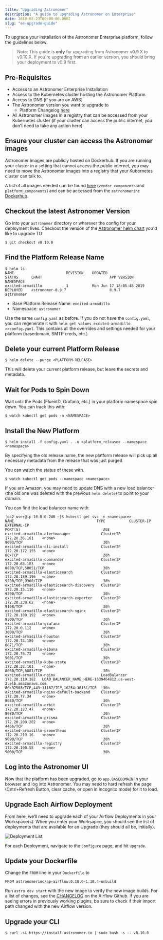 ```yaml
---
title: "Upgrading Astronomer"
description: "A guide to upgrading Astronomer on Enterprise"
date: 2018-08-23T00:00:00.000Z
slug: "ee-upgrade-guide"
---
```


To upgrade your installation of the Astronomer Enterprise platform, follow the guidelines below.

> Note: This guide is **only** for upgrading from Astronomer v0.9.X to v0.10.X. If you're upgrading from an earlier version, you should bring your deployment to v0.9 first.

## Pre-Requisites

- Access to an Astronomer Enterprise Installation
- Access to the Kubernetes cluster hosting the Astronomer Platform
- Access to DNS (if you are on AWS)
- The Astronomer version you want to upgrade to
    - Platform Changelog [here](https://github.com/astronomer/astronomer/blob/master/CHANGELOG.md)
- All Astronomer images in a registry that can be accessed from your Kubernetes cluster (if your cluster can access the public internet, you don't need to take any action here)

## Ensure your cluster can access the Astronomer images

Astronomer images are publicly hosted on Dockerhub. If you are running your cluster in a setting that cannot access the public internet, you may need to move the Astronomer images into a registry that your Kubernetes cluster can talk to.

A list of all images needed can be found [here](https://github.com/astronomer/astronomer/blob/v0.10.0/Makefile#L11) (`vendor_components` and `platform_components`) and can be accessed from the `astronomerinc` [Dockerhub](https://hub.docker.com/search?q=astronomerinc&type=image).

## Checkout the latest Astronomer Version

Go into your `astronomer` directory or wherever the config for your deployment lives.
Checkout the version of the [Astronomer helm chart](https://github.com/astronomer/astronomer) you'd like to upgrade TO

```
$ git checkout v0.10.0
```

## Find the Platform Release Name

```
$ helm ls
NAME                       	REVISION	UPDATED                 	STATUS  	CHART                            	APP VERSION  	NAMESPACE
excited-armadillo          	1       	Mon Jun 17 18:05:48 2019	DEPLOYED	astronomer-0.9.7                 	0.9.7        	astronomer
```

- Base Platform Release Name: `excited-armadillo`
- Namespace: `astronomer`

Use the same `config.yaml` as before. If you do not have the `config.yaml`, you can regenerate it with `helm get values excited-armadillo >>config.yaml`.
This contains all the overrides and settings needed for your platform (basedomain, SMTP creds, etc.)

## Delete your current Platform Release

```
$ helm delete --purge <PLATFORM-RELEASE>
```

This will delete your current platform release, but leave the secrets and metadata.

## Wait for Pods to Spin Down

Wait until the Pods (FluentD, Grafana, etc.) in your platform namespace spin down. You can track this with:

```
$ watch kubectl get pods -n <NAMESPACE>
```

## Install the New Platform

```
$ helm install -f config.yaml . -n <platform_release> --namespace <namespace>
```
By specifying the old release name, the new platform release will pick up all necessary metadata from the release that was just purged.

You can watch the status of these with.

```
$ watch kubectl get pods --namespace <namespace>
```

If you are Amazon, you may need to update DNS with a new load balancer (the old one was deleted with the previous `helm delete`) to point to your domain.

You can find the load balancer name with:

```
[ec2-user@ip-10-0-0-240 ~]$ kubectl get svc -n <namespace>
NAME                                      TYPE           CLUSTER-IP       EXTERNAL-IP                                                               PORT(S)                                      AGE
excited-armadillo-alertmanager              ClusterIP      172.20.36.181    <none>                                                                    9093/TCP                                     30h
excited-armadillo-cli-install               ClusterIP      172.20.172.155   <none>                                                                    80/TCP                                       30h
excited-armadillo-commander                 ClusterIP      172.20.68.183    <none>                                                                    8880/TCP,50051/TCP                           30h
excited-armadillo-elasticsearch             ClusterIP      172.20.189.196   <none>                                                                    9200/TCP,9300/TCP                            30h
excited-armadillo-elasticsearch-discovery   ClusterIP      172.20.15.116    <none>                                                                    9300/TCP                                     30h
excited-armadillo-elasticsearch-exporter    ClusterIP      172.20.230.62    <none>                                                                    9108/TCP                                     30h
excited-armadillo-elasticsearch-nginx       ClusterIP      172.20.109.192   <none>                                                                    9200/TCP                                     30h
excited-armadillo-grafana                   ClusterIP      172.20.0.112     <none>                                                                    3000/TCP                                     30h
excited-armadillo-houston                   ClusterIP      172.20.74.180    <none>                                                                    8871/TCP                                     30h
excited-armadillo-kibana                    ClusterIP      172.20.76.73     <none>                                                                    5601/TCP                                     30h
excited-armadillo-kube-state                ClusterIP      172.20.32.101    <none>                                                                    8080/TCP,8081/TCP                            30h
excited-armadillo-nginx                     LoadBalancer   172.20.119.182   LOAD_BALANCER_NAME_HERE-1639464812.us-west-2.elb.amazonaws.com            80:32503/TCP,443:31187/TCP,10254:30151/TCP   30h
excited-armadillo-nginx-default-backend     ClusterIP      172.20.77.34     <none>                                                                    8080/TCP                                     30h
excited-armadillo-orbit                     ClusterIP      172.20.183.47    <none>                                                                    8080/TCP                                     30h
excited-armadillo-prisma                    ClusterIP      172.20.209.202   <none>                                                                    4466/TCP                                     30h
excited-armadillo-prometheus                ClusterIP      172.20.219.16    <none>                                                                    9090/TCP                                     30h
excited-armadillo-registry                  ClusterIP      172.20.190.58    <none>                                                                    5000/TCP                                     30h
```

## Log into the Astronomer UI

Now that the platform has been upgraded, go to `app.BASEDOMAIN` in your browser and log into Astronomer. You may need to hard refresh the page (Cntrl+Refresh Button, clear cache, or open in incognito mode) for it to load.

## Upgrade Each Airflow Deployment

From here, we'll need to upgrade each of your Airflow Deployments in your Workspace(s). When you enter your Worksapce, you should see the list of deployments that are available for an Upgrade (they should all be, initially).

![Deployment List](https://assets2.astronomer.io/main/docs/upgrade-guide/upgrade-guide-deployment-list.png)

For each Deployment, navigate to the `Configure` page, and hit `Upgrade`.

## Update your Dockerfile

Change the `FROM` line in your `Dockerfile` to

```
FROM astronomerinc/ap-airflow:0.10.0-1.10.4-onbuild
```

Run `astro dev start` with the new image to verify the new image builds. For a list of changes, see the [CHANGELOG](https://github.com/apache/airflow/blob/master/CHANGELOG.txt) on the Airflow Github. If you are seeing errors in previously working plugins, be sure to check if their import path changed with the new Airflow version.

## Upgrade your CLI

```
$ curl -sL https://install.astronomer.io | sudo bash -s -- v0.10.0

```
